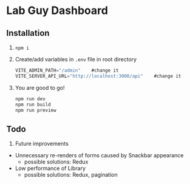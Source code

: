 # Lab Guy Dashboard

## Installation

1. `npm i`

3. Create/add variables in `.env` file in root directory
   ```js
   VITE_ADMIN_PATH="/admin"    #change it
   VITE_SERVER_API_URL="http://localhost:3000/api"    #change it
   ```
4. You are good to go!
   ```js
   npm run dev
   npm run build
   npm run preview
   ```

## Todo

1. Future improvements

- Unnecessary re-renders of forms caused by Snackbar appearance
  - possible solutions: Redux
- Low performance of Library
  - possible solutions: Redux, pagination
